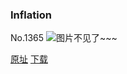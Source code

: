 ### Inflation
No.1365
![图片不见了~~~](https://imgs.xkcd.com/comics/inflation.png)

[原址](https://xkcd.com//1365) [下载](https://imgs.xkcd.com/comics/inflation.png)

